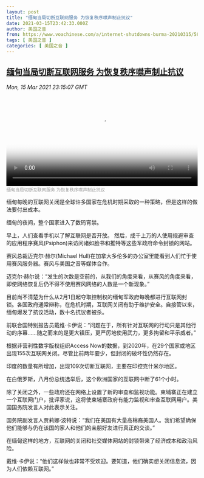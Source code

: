 ```yaml
---
layout: post
title: "缅甸当局切断互联网服务 为恢复秩序噤声制止抗议"
date: 2021-03-15T23:42:33.000Z
author: 美国之音
from: https://www.voachinese.com/a/internet-shutdowns-burma-20210315/5815727.html
tags: [ 美国之音 ]
categories: [ 美国之音 ]
---
```

<!--1615851753000-->
[缅甸当局切断互联网服务 为恢复秩序噤声制止抗议](https://www.voachinese.com/a/internet-shutdowns-burma-20210315/5815727.html)
------

<div>
<div><i>Mon, 15 Mar 2021 23:15:07 GMT</i></div><video poster="https://images.weserv.nl?url=gdb.voanews.com/ecceb969-5e3a-42af-a2c1-7e2ccbd6b095_tv_r1_s_w900.jpg" src="https://av.voanews.com/Videoroot/Pangeavideo/2021/03/e/ec/ecceb969-5e3a-42af-a2c1-7e2ccbd6b095_240p.mp4" style="width:100%" controls></video><div><small style="color: #999;">缅甸当局切断互联网服务 为恢复秩序噤声制止抗议</small></div><p>缅甸每晚的互联网关闭是全球许多国家在危机时期采取的一种策略，但是这样的做法要付出成本。</p><p>缅甸的夜间，整个国家进入了数码宵禁。</p><p>早上，人们查看手机以了解互联网是否开放。 然后，成千上万的人使用规避审查的应用程序赛风(Psiphon)来访问诸如脸书和推特等这些军政府命令封锁的网站。</p><p>赛风总裁迈克尔·赫尔(Michael Hull)在加拿大多伦多的办公室里能看到人们忙于使用赛风服务器。赛风与美国之音等媒体合作。</p><p>迈克尔·赫尔说：“发生的次数是空前的，从我们的角度来看，从赛风的角度来看，即使网络恢复后仍不得不使用赛风网络的人数是一个新现象。”</p><p>目前尚不清楚为什么从2月1日起夺取控制权的缅甸军政府每晚都进行互联网封锁。各国政府通常辩称，在危机时期，互联网关闭有助于维护安全。自接管以来，缅甸爆发了抗议活动，数十名抗议者被杀。</p><p>前联合国特别报告员戴维·卡伊说：“问题在于，所有针对互联网的行动只是其他行动的序幕……随之而来的是更大镇压，更严厉地使用武力，更多拘留和平示威者。”</p><p>根据非营利性数字版权组织Access Now的数据，到2020年，在29个国家或地区出现155次互联网关闭。尽管比前两年要少，但封闭的破坏性仍然存在。</p><p>印度的数量有所增加，出现109次切断互联网，主要在印控克什米尔地区。</p><p>在白俄罗斯，八月份总统选举后，这个欧洲国家的互联网中断了61个小时。</p><p>除了关闭之外，一些政府还在网络上设置了新的审查和监视功能。柬埔寨正在建立一个互联网门户，批评家说，这将使柬埔寨政府有能力监视和审查互联网用户。美国国务院发言人对此表示关注。</p><p>国务院副发言人贾莉娜·波特说：“我们在美国有大量高棉裔美国人。我们希望确保他们能够与仍在该国的家人和他们的亲朋好友进行真正的交谈。”</p><p>在缅甸这样的地方，互联网的关闭和社交媒体网站的封锁带来了经济成本和政治风险。</p><p>戴维·卡伊说：“他们这样做也非常不受欢迎。要知道，他们确实想关闭信息流，因为人们依赖互联网。”</p>
</div>
